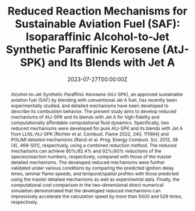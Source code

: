 ---
title: "Reduced Reaction Mechanisms for Sustainable Aviation Fuel (SAF): Isoparaffinic Alcohol-to-Jet Synthetic Paraffinic Kerosene (AtJ-SPK) and Its Blends with Jet A"
authors:
- Jiangkuan Xing
- admin
- Yanqi Zhang
- Ryoichi Kurose
#author_notes:
#- "Equal contribution"
#- "Equal contribution"
date: "2023-07-27T00:00:00Z"
doi: "10.1021/acs.energyfuels.3c01805"

# Schedule page publish date (NOT publication's date).
publishDate: "2023-07-27T00:00:00Z"

# Publication type.
# Accepts a single type but formatted as a YAML list (for Hugo requirements).
# Enter a publication type from the CSL standard.
publication_types: ["article-journal"]

# Publication name and optional abbreviated publication name.
publication: "*FUEL*"
publication_short: ""

abstract: Alcohol-to-Jet Synthetic Paraffinic Kerosene (AtJ-SPK), an approved sustainable aviation fuel (SAF) by blending with conventional Jet A fuel, has recently been experimentally studied, and detailed mechanisms have been developed to describe its combustion behavior. The present study aims to develop reduced mechanisms of AtJ-SPK and its blends with Jet A for high-fidelity and computationally affordable computational fluid dynamics. Specifically, two reduced mechanisms were developed for pure AtJ-SPK and its blends with Jet A from LLNL-AtJ-SPK [Richter et al. Combust. Flame 2022, 240, 111994] and POLIMI detailed mechanisms [Ranzi et al. Prog. Energy Combust. Sci. 2012, 38 (4), 468–501], respectively, using a combined reduction method. The reduced mechanisms can achieve 80%/92.4% and 92%/90% reductions of the species/reaction numbers, respectively, compared with those of the master detailed mechanisms. The developed reduced mechanisms were further validated under various conditions by comparing the predicted ignition delay times, laminar flame speeds, and temporal/spatial profiles with those predicted using the master detailed mechanisms as well as experimental data. Finally, the computational cost comparison in the two-dimensional direct numerical simulation demonstrated that the developed reduced mechanisms can impressively accelerate the calculation speed by more than 5000 and 529 times, respectively.

# Summary. An optional shortened abstract.
#summary: Lorem ipsum dolor sit amet, consectetur adipiscing elit. Duis posuere tellus ac convallis placerat. Proin tincidunt magna sed ex sollicitudin condimentum.

tags:
- Source Themes
featured: false

# links:
# - name: ""
#   url: ""
url_pdf: https://pubs.acs.org/doi/full/10.1021/acs.energyfuels.3c01805
#url_code: 'https://github.com/wowchemy/wowchemy-hugo-themes'
#url_dataset: ''
#url_poster: ''
#url_project: ''
#url_slides: ''
#url_source: ''
#url_video: ''

# Featured image
# To use, add an image named `featured.jpg/png` to your page's folder. 
image:
  caption: 'Reduced Reaction Mechanisms for Sustainable Aviation Fuel (SAF)'
  focal_point: ""
  preview_only: false

# Associated Projects (optional).
#   Associate this publication with one or more of your projects.
#   Simply enter your project's folder or file name without extension.
#   E.g. `internal-project` references `content/project/internal-project/index.md`.
#   Otherwise, set `projects: []`.
#projects: []

# Slides (optional).
#   Associate this publication with Markdown slides.
#   Simply enter your slide deck's filename without extension.
#   E.g. `slides: "example"` references `content/slides/example/index.md`.
#   Otherwise, set `slides: ""`.
#slides: example
---